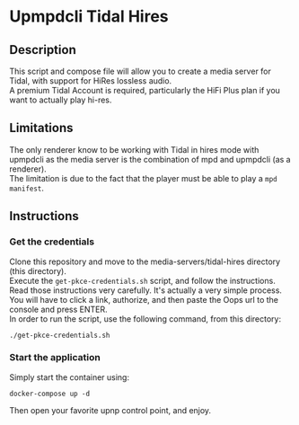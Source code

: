 # Upmpdcli Tidal Hires

## Description

This script and compose file will allow you to create a media server for Tidal, with support for HiRes lossless audio.  
A premium Tidal Account is required, particularly the HiFi Plus plan if you want to actually play hi-res.  

## Limitations

The only renderer know to be working with Tidal in hires mode with upmpdcli as the media server is the combination of mpd and upmpdcli (as a renderer).  
The limitation is due to the fact that the player must be able to play a `mpd manifest`.   

## Instructions

### Get the credentials

Clone this repository and move to the media-servers/tidal-hires directory (this directory).  
Execute the `get-pkce-credentials.sh` script, and follow the instructions.  
Read those instructions very carefully. It's actually a very simple process.  
You will have to click a link, authorize, and then paste the Oops url to the console and press ENTER.  
In order to run the script, use the following command, from this directory:

`./get-pkce-credentials.sh`

### Start the application

Simply start the container using:

`docker-compose up -d`

Then open your favorite upnp control point, and enjoy.  
